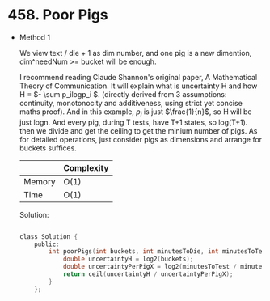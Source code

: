 # 458. Poor Pigs 
- Method 1

    We view text / die + 1 as dim number, and one pig is a new dimention, dim^needNum >= bucket will be enough.

    I recommend reading Claude Shannon's original paper, A Mathematical Theory of Communication. It will explain what is uncertainty H and how H = $- \sum p_ilogp_i $. (directly derived from 3 assumptions: continuity, monotonocity and additiveness, using strict yet concise maths proof). And in this example, $p_i$ is just $\frac{1}{n}$, so H will be just logn. And every pig, during T tests, have T+1 states, so log(T+1). then we divide and get the ceiling to get the minium number of pigs. As for detailed operations, just consider pigs as dimensions and arrange for buckets suffices.

    | |   Complexity  |
    | ----------- | ----------- | 
    |  Memory     | O(1) | 
    |      Time       |  O(1) | 


    Solution:

    ``` h

    class Solution {
        public:
            int poorPigs(int buckets, int minutesToDie, int minutesToTest) {
                double uncertaintyH = log2(buckets);
                double uncertaintyPerPigX = log2(minutesToTest / minutesToDie + 1);
                return ceil(uncertaintyH / uncertaintyPerPigX);
            }
        };

    ```

<!-- - Method 2

    This is another method.

    | |   Complexity  |
    | ----------- | ----------- | 
    |  Memory     | O(n) | 
    |      Time       |  O(n) | 


    Solution:

    ``` h



    ```

- Additional Knowledge:
       
    Here are some additional knowledge.



<br> -->
